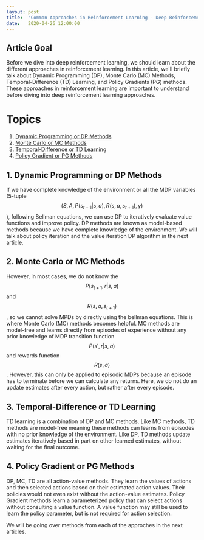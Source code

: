 ```yaml
---
layout: post
title:  "Common Approaches in Reinforcement Learning - Deep Reinforcement Learning Series"
date:   2020-04-26 12:00:00
---
```


## Article Goal

Before we dive into deep reinforcement learning, we should learn about the different approaches in reinforcement learning. In this article, we'll briefly talk about Dynamic Programming (DP), Monte Carlo (MC) Methods, Temporal-Difference (TD) Learning, and Policy Gradients (PG) methods. These approaches in reinforcement learning are important to understand before diving into deep reinforcement learning approaches.

# Topics
1. [Dynamic Programming or DP Methods](#dynamic-programming-or-dp-methods)
2. [Monte Carlo or MC Methods](#monte-carlo-or-mc-methods)
3. [Temporal-Difference or TD Learning](#temporal-difference-or-td-learning)
4. [Policy Gradient or PG Methods](#policy-gradient-or-pg-methods)

## 1. Dynamic Programming or DP Methods

If we have complete knowledge of the environment or all the MDP variables (5-tuple $$(S, A, P(s_{t+1} \vert s, a), R(s, a, s_{t+1}), \gamma)$$), following Bellman equations, we can use DP to iteratively evaluate value functions and improve policy. DP methods are known as model-based methods because we have complete knowledge of the environment. We will talk about policy iteration and the value iteration DP algorithm in the next article.

## 2. Monte Carlo or MC Methods

However, in most cases, we do not know the $$P(s_{t+1}, r \vert s, a)$$ and $$R(s, a, s_{t+1})$$, so we cannot solve MPDs by directly using the bellman equations. This is where Monte Carlo (MC) methods becomes helpful. MC methods are model-free and learns directly from episodes of experience without any prior knowledge of MDP transition function $$P(s′,r|s,a)$$ and rewards function $$R(s,a)$$. However, this can only be applied to episodic MDPs because an episode has to terminate before we can calculate any returns. Here, we do not do an update estimates after every action, but rather after every episode. 

## 3. Temporal-Difference or TD Learning

TD learning is a combination of DP and MC methods. Like MC methods, TD methods are model-free meaning these methods can learns from episodes with no prior knowledge of the environment. Like DP, TD methods update estimates iteratively based in part on other learned estimates, without waiting for the final outcome.

## 4. Policy Gradient or PG Methods

DP, MC, TD are all action-value methods. They learn the values of actions and then selected actions based on their estimated action values. Their policies would not even exist without the action-value estimates. Policy Gradient methods learn a parameterized policy that can select actions without consulting a value function. A value function may still be used to learn the policy parameter, but is not required for action selection.

We will be going over methods from each of the approches in the next articles.